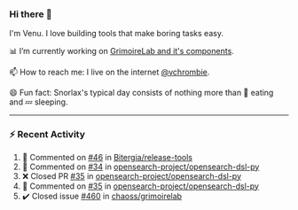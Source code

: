### Hi there 👋

I'm Venu. I love building tools that make boring tasks easy.

📊 I’m currently working on [GrimoireLab and it's components](https://chaoss.github.io/grimoirelab).

📫 How to reach me: I live on the internet [@vchrombie](https://www.google.co.in/search?q=vchrombie).

😄 Fun fact: Snorlax's typical day consists of nothing more than :doughnut: eating and :zzz: sleeping.

---

### :zap: Recent Activity

<!--RECENT_ACTIVITY:start-->
1. 💬 Commented on [#46](https://github.com/Bitergia/release-tools/issues/46#issuecomment-1144428708) in [Bitergia/release-tools](https://github.com/Bitergia/release-tools)
2. 💬 Commented on [#34](https://github.com/opensearch-project/opensearch-dsl-py/pull/34#issuecomment-1144427292) in [opensearch-project/opensearch-dsl-py](https://github.com/opensearch-project/opensearch-dsl-py)
3. ❌ Closed PR [#35](https://github.com/opensearch-project/opensearch-dsl-py/pull/35) in [opensearch-project/opensearch-dsl-py](https://github.com/opensearch-project/opensearch-dsl-py)
4. 💬 Commented on [#35](https://github.com/opensearch-project/opensearch-dsl-py/pull/35#issuecomment-1144426228) in [opensearch-project/opensearch-dsl-py](https://github.com/opensearch-project/opensearch-dsl-py)
5. ✔️ Closed issue [#460](https://github.com/chaoss/grimoirelab/issues/460) in [chaoss/grimoirelab](https://github.com/chaoss/grimoirelab)
<!--RECENT_ACTIVITY:end-->

<!--
**vchrombie/vchrombie** is a ✨ _special_ ✨ repository because its `README.md` (this file) appears on your GitHub profile.

Here are some ideas to get you started:

- 🔭 I’m currently working on ...
- 🌱 I’m currently learning ...
- 👯 I’m looking to collaborate on ...
- 🤔 I’m looking for help with ...
- 💬 Ask me about ...
- 📫 How to reach me: ...
- 😄 Pronouns: ...
- ⚡ Fun fact: ...
-->
